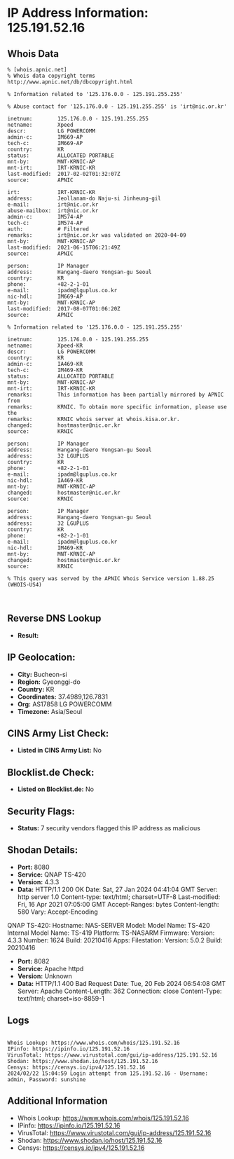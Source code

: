 # IP Address Information: 125.191.52.16

## Whois Data
```
% [whois.apnic.net]
% Whois data copyright terms    http://www.apnic.net/db/dbcopyright.html

% Information related to '125.176.0.0 - 125.191.255.255'

% Abuse contact for '125.176.0.0 - 125.191.255.255' is 'irt@nic.or.kr'

inetnum:        125.176.0.0 - 125.191.255.255
netname:        Xpeed
descr:          LG POWERCOMM
admin-c:        IM669-AP
tech-c:         IM669-AP
country:        KR
status:         ALLOCATED PORTABLE
mnt-by:         MNT-KRNIC-AP
mnt-irt:        IRT-KRNIC-KR
last-modified:  2017-02-02T01:32:07Z
source:         APNIC

irt:            IRT-KRNIC-KR
address:        Jeollanam-do Naju-si Jinheung-gil
e-mail:         irt@nic.or.kr
abuse-mailbox:  irt@nic.or.kr
admin-c:        IM574-AP
tech-c:         IM574-AP
auth:           # Filtered
remarks:        irt@nic.or.kr was validated on 2020-04-09
mnt-by:         MNT-KRNIC-AP
last-modified:  2021-06-15T06:21:49Z
source:         APNIC

person:         IP Manager
address:        Hangang-daero Yongsan-gu Seoul
country:        KR
phone:          +82-2-1-01
e-mail:         ipadm@lguplus.co.kr
nic-hdl:        IM669-AP
mnt-by:         MNT-KRNIC-AP
last-modified:  2017-08-07T01:06:20Z
source:         APNIC

% Information related to '125.176.0.0 - 125.191.255.255'

inetnum:        125.176.0.0 - 125.191.255.255
netname:        Xpeed-KR
descr:          LG POWERCOMM
country:        KR
admin-c:        IA469-KR
tech-c:         IM469-KR
status:         ALLOCATED PORTABLE
mnt-by:         MNT-KRNIC-AP
mnt-irt:        IRT-KRNIC-KR
remarks:        This information has been partially mirrored by APNIC from
remarks:        KRNIC. To obtain more specific information, please use the
remarks:        KRNIC whois server at whois.kisa.or.kr.
changed:        hostmaster@nic.or.kr
source:         KRNIC

person:         IP Manager
address:        Hangang-daero Yongsan-gu Seoul
address:        32 LGUPLUS
country:        KR
phone:          +82-2-1-01
e-mail:         ipadm@lguplus.co.kr
nic-hdl:        IA469-KR
mnt-by:         MNT-KRNIC-AP
changed:        hostmaster@nic.or.kr
source:         KRNIC

person:         IP Manager
address:        Hangang-daero Yongsan-gu Seoul
address:        32 LGUPLUS
country:        KR
phone:          +82-2-1-01
e-mail:         ipadm@lguplus.co.kr
nic-hdl:        IM469-KR
mnt-by:         MNT-KRNIC-AP
changed:        hostmaster@nic.or.kr
source:         KRNIC

% This query was served by the APNIC Whois Service version 1.88.25 (WHOIS-US4)



```
## Reverse DNS Lookup
- **Result:** 

## IP Geolocation:
- **City:** Bucheon-si
- **Region:** Gyeonggi-do
- **Country:** KR
- **Coordinates:** 37.4989,126.7831
- **Org:** AS17858 LG POWERCOMM
- **Timezone:** Asia/Seoul

## CINS Army List Check:
- **Listed in CINS Army List:** 
No

## Blocklist.de Check:
- **Listed on Blocklist.de:** 
No

## Security Flags:
- **Status:** 7 security vendors flagged this IP address as malicious

## Shodan Details:
- **Port:** 8080
- **Service:** QNAP TS-420
- **Version:** 4.3.3
- **Data:** HTTP/1.1 200 OK
Date: Sat, 27 Jan 2024 04:41:04 GMT
Server: http server 1.0
Content-type: text/html; charset=UTF-8
Last-modified: Fri, 16 Apr 2021 07:05:00 GMT
Accept-Ranges: bytes
Content-length: 580
Vary: Accept-Encoding


QNAP TS-420:
  Hostname: NAS-SERVER
  Model:
    Model Name: TS-420
    Internal Model Name: TS-419
    Platform: TS-NASARM
  Firmware:
    Version: 4.3.3
    Number: 1624
    Build: 20210416
  Apps:
    Filestation:
      Version: 5.0.2
      Build: 20210416


- **Port:** 8082
- **Service:** Apache httpd
- **Version:** Unknown
- **Data:** HTTP/1.1 400 Bad Request
Date: Tue, 20 Feb 2024 06:54:08 GMT
Server: Apache
Content-Length: 362
Connection: close
Content-Type: text/html; charset=iso-8859-1



## Logs
```

Whois Lookup: https://www.whois.com/whois/125.191.52.16
IPinfo: https://ipinfo.io/125.191.52.16
VirusTotal: https://www.virustotal.com/gui/ip-address/125.191.52.16
Shodan: https://www.shodan.io/host/125.191.52.16
Censys: https://censys.io/ipv4/125.191.52.16
2024/02/22 15:04:59 Login attempt from 125.191.52.16 - Username: admin, Password: sunshine

```
## Additional Information
- Whois Lookup: https://www.whois.com/whois/125.191.52.16
- IPinfo: https://ipinfo.io/125.191.52.16
- VirusTotal: https://www.virustotal.com/gui/ip-address/125.191.52.16
- Shodan: https://www.shodan.io/host/125.191.52.16
- Censys: https://censys.io/ipv4/125.191.52.16

